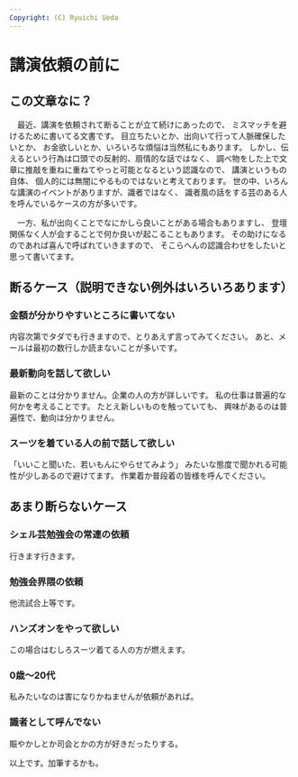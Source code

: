 ```yaml
---
Copyright: (C) Ryuichi Ueda
---
```


# 講演依頼の前に

## この文章なに？

　最近、講演を依頼されて断ることが立て続けにあったので、
ミスマッチを避けるために書いてる文書です。
目立ちたいとか、出向いて行って人脈確保したいとか、
お金欲しいとか、いろいろな煩悩は当然私にもあります。
しかし、伝えるという行為は口頭での反射的、扇情的な話ではなく、
調べ物をした上で文章に推敲を重ねに重ねてやっと可能となるという認識なので、
講演というもの自体、
個人的には無闇にやるものではないと考えております。
世の中、いろんな講演のイベントがありますが、識者ではなく、
識者風の話をする芸のある人を呼んでいるケースの方が多いです。

　一方、私が出向くことでなにかしら良いことがある場合もありますし、
登壇関係なく人が会することで何か良いが起こることもあります。
その助けになるのであれば喜んで呼ばれていきますので、
そこらへんの認識合わせをしたいと思って書いてます。

## 断るケース（説明できない例外はいろいろあります）

### 金額が分かりやすいところに書いてない

内容次第でタダでも行きますので、とりあえず言ってみてください。
あと、メールは最初の数行しか読まないことが多いです。

### 最新動向を話して欲しい

最新のことは分かりません。企業の人の方が詳しいです。
私の仕事は普遍的な何かを考えることです。
たとえ新しいものを触っていても、
興味があるのは普遍性で、動向は分かりません。


### スーツを着ている人の前で話して欲しい

「いいこと聞いた、若いもんにやらせてみよう」
みたいな態度で聞かれる可能性が少しあるので避けてます。
作業着か普段着の皆様を呼んでください。

## あまり断らないケース

### シェル芸勉強会の常連の依頼

行きます行きます。

### 勉強会界隈の依頼

他流試合上等です。

### ハンズオンをやって欲しい

この場合はむしろスーツ着てる人の方が燃えます。

### 0歳〜20代

私みたいなのは害になりかねませんが依頼があれば。

### 識者として呼んでない

賑やかしとか司会とかの方が好きだったりする。


以上です。加筆するかも。

